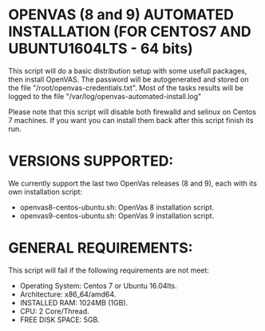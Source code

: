 # OPENVAS (8 and 9) AUTOMATED INSTALLATION (FOR CENTOS7 AND UBUNTU1604LTS - 64 bits)

This script will do a basic distribution setup with some usefull packages, then install OpenVAS. The password will be autogenerated and stored on the file "/root/openvas-credentials.txt". Most of the tasks results will be logged to the file "/var/log/openvas-automated-install.log"

Please note that this script will disable both firewalld and selinux on Centos 7 machines. If you want you can install them back after this script finish its run.

# VERSIONS SUPPORTED:

We currently support the last two OpenVas releases (8 and 9), each with its own installation script:

- openvas8-centos-ubuntu.sh: OpenVas 8 installation script.
- openvas9-centos-ubuntu.sh: OpenVas 9 installation script.

# GENERAL REQUIREMENTS:

This script will fail if the following requirements are not meet:

- Operating System: Centos 7 or Ubuntu 16.04lts.
- Architecture: x86_64/amd64.
- INSTALLED RAM: 1024MB (1GB).
- CPU: 2 Core/Thread.
- FREE DISK SPACE: 5GB.
